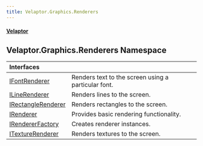 ```yaml
---
title: Velaptor.Graphics.Renderers
---
```


#### [Velaptor](Namespaces.md 'Velaptor Namespaces')

## Velaptor.Graphics.Renderers Namespace

| Interfaces | |
| :--- | :--- |
| [IFontRenderer](Velaptor.Graphics.Renderers.IFontRenderer.md 'Velaptor.Graphics.Renderers.IFontRenderer') | Renders text to the screen using a particular font. |
| [ILineRenderer](Velaptor.Graphics.Renderers.ILineRenderer.md 'Velaptor.Graphics.Renderers.ILineRenderer') | Renders lines to the screen. |
| [IRectangleRenderer](Velaptor.Graphics.Renderers.IRectangleRenderer.md 'Velaptor.Graphics.Renderers.IRectangleRenderer') | Renders rectangles to the screen. |
| [IRenderer](Velaptor.Graphics.Renderers.IRenderer.md 'Velaptor.Graphics.Renderers.IRenderer') | Provides basic rendering functionality. |
| [IRendererFactory](Velaptor.Graphics.Renderers.IRendererFactory.md 'Velaptor.Graphics.Renderers.IRendererFactory') | Creates renderer instances. |
| [ITextureRenderer](Velaptor.Graphics.Renderers.ITextureRenderer.md 'Velaptor.Graphics.Renderers.ITextureRenderer') | Renders textures to the screen. |
